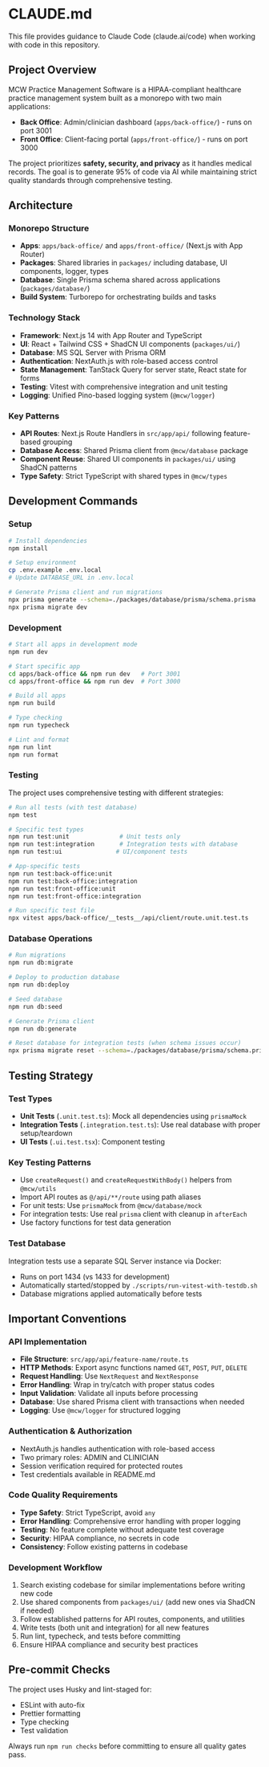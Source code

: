 # CLAUDE.md

This file provides guidance to Claude Code (claude.ai/code) when working with code in this repository.

## Project Overview

MCW Practice Management Software is a HIPAA-compliant healthcare practice management system built as a monorepo with two main applications:

- **Back Office**: Admin/clinician dashboard (`apps/back-office/`) - runs on port 3001
- **Front Office**: Client-facing portal (`apps/front-office/`) - runs on port 3000

The project prioritizes **safety, security, and privacy** as it handles medical records. The goal is to generate 95% of code via AI while maintaining strict quality standards through comprehensive testing.

## Architecture

### Monorepo Structure

- **Apps**: `apps/back-office/` and `apps/front-office/` (Next.js with App Router)
- **Packages**: Shared libraries in `packages/` including database, UI components, logger, types
- **Database**: Single Prisma schema shared across applications (`packages/database/`)
- **Build System**: Turborepo for orchestrating builds and tasks

### Technology Stack

- **Framework**: Next.js 14 with App Router and TypeScript
- **UI**: React + Tailwind CSS + ShadCN UI components (`packages/ui/`)
- **Database**: MS SQL Server with Prisma ORM
- **Authentication**: NextAuth.js with role-based access control
- **State Management**: TanStack Query for server state, React state for forms
- **Testing**: Vitest with comprehensive integration and unit testing
- **Logging**: Unified Pino-based logging system (`@mcw/logger`)

### Key Patterns

- **API Routes**: Next.js Route Handlers in `src/app/api/` following feature-based grouping
- **Database Access**: Shared Prisma client from `@mcw/database` package
- **Component Reuse**: Shared UI components in `packages/ui/` using ShadCN patterns
- **Type Safety**: Strict TypeScript with shared types in `@mcw/types`

## Development Commands

### Setup

```bash
# Install dependencies
npm install

# Setup environment
cp .env.example .env.local
# Update DATABASE_URL in .env.local

# Generate Prisma client and run migrations
npx prisma generate --schema=./packages/database/prisma/schema.prisma
npx prisma migrate dev
```

### Development

```bash
# Start all apps in development mode
npm run dev

# Start specific app
cd apps/back-office && npm run dev   # Port 3001
cd apps/front-office && npm run dev  # Port 3000

# Build all apps
npm run build

# Type checking
npm run typecheck

# Lint and format
npm run lint
npm run format
```

### Testing

The project uses comprehensive testing with different strategies:

```bash
# Run all tests (with test database)
npm test

# Specific test types
npm run test:unit              # Unit tests only
npm run test:integration       # Integration tests with database
npm run test:ui               # UI/component tests

# App-specific tests
npm run test:back-office:unit
npm run test:back-office:integration
npm run test:front-office:unit
npm run test:front-office:integration

# Run specific test file
npx vitest apps/back-office/__tests__/api/client/route.unit.test.ts
```

### Database Operations

```bash
# Run migrations
npm run db:migrate

# Deploy to production database
npm run db:deploy

# Seed database
npm run db:seed

# Generate Prisma client
npm run db:generate

# Reset database for integration tests (when schema issues occur)
npx prisma migrate reset --schema=./packages/database/prisma/schema.prisma --force
```

## Testing Strategy

### Test Types

- **Unit Tests** (`.unit.test.ts`): Mock all dependencies using `prismaMock`
- **Integration Tests** (`.integration.test.ts`): Use real database with proper setup/teardown
- **UI Tests** (`.ui.test.tsx`): Component testing

### Key Testing Patterns

- Use `createRequest()` and `createRequestWithBody()` helpers from `@mcw/utils`
- Import API routes as `@/api/**/route` using path aliases
- For unit tests: Use `prismaMock` from `@mcw/database/mock`
- For integration tests: Use real `prisma` client with cleanup in `afterEach`
- Use factory functions for test data generation

### Test Database

Integration tests use a separate SQL Server instance via Docker:

- Runs on port 1434 (vs 1433 for development)
- Automatically started/stopped by `./scripts/run-vitest-with-testdb.sh`
- Database migrations applied automatically before tests

## Important Conventions

### API Implementation

- **File Structure**: `src/app/api/feature-name/route.ts`
- **HTTP Methods**: Export async functions named `GET`, `POST`, `PUT`, `DELETE`
- **Request Handling**: Use `NextRequest` and `NextResponse`
- **Error Handling**: Wrap in try/catch with proper status codes
- **Input Validation**: Validate all inputs before processing
- **Database**: Use shared Prisma client with transactions when needed
- **Logging**: Use `@mcw/logger` for structured logging

### Authentication & Authorization

- NextAuth.js handles authentication with role-based access
- Two primary roles: ADMIN and CLINICIAN
- Session verification required for protected routes
- Test credentials available in README.md

### Code Quality Requirements

- **Type Safety**: Strict TypeScript, avoid `any`
- **Error Handling**: Comprehensive error handling with proper logging
- **Testing**: No feature complete without adequate test coverage
- **Security**: HIPAA compliance, no secrets in code
- **Consistency**: Follow existing patterns in codebase

### Development Workflow

1. Search existing codebase for similar implementations before writing new code
2. Use shared components from `packages/ui/` (add new ones via ShadCN if needed)
3. Follow established patterns for API routes, components, and utilities
4. Write tests (both unit and integration) for all new features
5. Run lint, typecheck, and tests before committing
6. Ensure HIPAA compliance and security best practices

## Pre-commit Checks

The project uses Husky and lint-staged for:

- ESLint with auto-fix
- Prettier formatting
- Type checking
- Test validation

Always run `npm run checks` before committing to ensure all quality gates pass.
